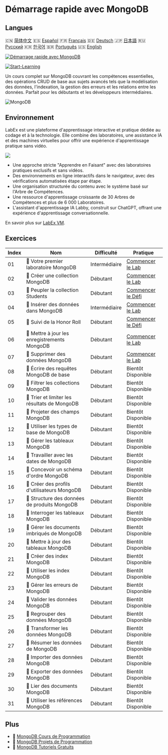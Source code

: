 # Démarrage rapide avec MongoDB

## Langues

🇨🇳 [简体中文](README_zh.md) 🇪🇸 [Español](README_es.md) 🇫🇷 [Français](README_fr.md) 🇩🇪 [Deutsch](README_de.md) 🇯🇵 [日本語](README_ja.md) 🇷🇺 [Русский](README_ru.md) 🇰🇷 [한국어](README_ko.md) 🇧🇷 [Português](README_pt.md) 🇺🇸 [English](README.md) 

[![Démarrage rapide avec MongoDB](https://cover-creator.labex.io/quick-start-with-mongodb.png?lang=fr)](https://labex.io/fr/courses/quick-start-with-mongodb)

[![Start-Learning](https://img.shields.io/badge/Start-Learning-whitesmoke?style=for-the-badge)](https://labex.io/fr/courses/quick-start-with-mongodb)

Un cours complet sur MongoDB couvrant les compétences essentielles, des opérations CRUD de base aux sujets avancés tels que la modélisation des données, l'indexation, la gestion des erreurs et les relations entre les données. Parfait pour les débutants et les développeurs intermédiaires.

![MongoDB](https://img.shields.io/badge/MongoDB-whitesmoke?style=for-the-badge&logo=mongodb)


## Environnement

LabEx est une plateforme d'apprentissage interactive et pratique dédiée au codage et à la technologie. Elle combine des laboratoires, une assistance IA et des machines virtuelles pour offrir une expérience d'apprentissage pratique sans vidéo.

![](https://tutorial-screenshot.getvm.io/images/vm-1725247253.png)

- Une approche stricte "Apprendre en Faisant" avec des laboratoires pratiques exclusifs et sans vidéos.
- Des environnements en ligne interactifs dans le navigateur, avec des vérifications automatisées étape par étape.
- Une organisation structurée du contenu avec le système basé sur l'Arbre de Compétences.
- Une ressource d'apprentissage croissante de 30 Arbres de Compétences et plus de 6 000 Laboratoires.
- L'assistant d'apprentissage IA Labby, construit sur ChatGPT, offrant une expérience d'apprentissage conversationnelle.

En savoir plus sur [LabEx VM](https://support.labex.io/using-labex/virtual-machine).

## Exercices

|   Index | Nom                                          | Difficulté    | Pratique                                                                                                                      |
|---------|----------------------------------------------|---------------|-------------------------------------------------------------------------------------------------------------------------------|
|      01 | 📖 Votre premier laboratoire MongoDB         | Intermédiaire | <a target='_blank' href='https://labex.io/fr/tutorials/mongodb-your-first-mongodb-lab-420660'>Commencer le Lab</a>            |
|      02 | 📖 Créer une collection MongoDB              | Débutant      | <a target='_blank' href='https://labex.io/fr/tutorials/mongodb-create-mongodb-collection-420695'>Commencer le Lab</a>         |
|      03 | 🎯 Peupler la collection Students            | Débutant      | <a target='_blank' href='https://labex.io/fr/tutorials/mongodb-populate-the-students-collection-425481'>Commencer le Défi</a> |
|      04 | 📖 Insérer des données dans MongoDB          | Intermédiaire | <a target='_blank' href='https://labex.io/fr/tutorials/mongodb-insert-data-in-mongodb-420696'>Commencer le Lab</a>            |
|      05 | 🎯 Suivi de la Honor Roll                    | Débutant      | <a target='_blank' href='https://labex.io/fr/tutorials/mongodb-honor-roll-tracker-425476'>Commencer le Défi</a>               |
|      06 | 📖 Mettre à jour les enregistrements MongoDB | Débutant      | <a target='_blank' href='https://labex.io/fr/tutorials/mongodb-update-mongodb-records-420823'>Commencer le Lab</a>            |
|      07 | 📖 Supprimer des données MongoDB             | Débutant      | <a target='_blank' href='https://labex.io/fr/tutorials/mongodb-delete-mongodb-data-420822'>Commencer le Lab</a>               |
|      08 | 📖 Écrire des requêtes MongoDB de base       | Débutant      | Bientôt Disponible                                                                                                            |
|      09 | 📖 Filtrer les collections MongoDB           | Débutant      | Bientôt Disponible                                                                                                            |
|      10 | 📖 Trier et limiter les résultats de MongoDB | Débutant      | Bientôt Disponible                                                                                                            |
|      11 | 📖 Projeter des champs MongoDB               | Débutant      | Bientôt Disponible                                                                                                            |
|      12 | 📖 Utiliser les types de base de MongoDB     | Débutant      | Bientôt Disponible                                                                                                            |
|      13 | 📖 Gérer les tableaux MongoDB                | Débutant      | Bientôt Disponible                                                                                                            |
|      14 | 📖 Travailler avec les dates de MongoDB      | Débutant      | Bientôt Disponible                                                                                                            |
|      15 | 📖 Concevoir un schéma d'ordre MongoDB       | Débutant      | Bientôt Disponible                                                                                                            |
|      16 | 📖 Créer des profils d'utilisateurs MongoDB  | Débutant      | Bientôt Disponible                                                                                                            |
|      17 | 📖 Structure des données de produits MongoDB | Débutant      | Bientôt Disponible                                                                                                            |
|      18 | 📖 Interroger les tableaux MongoDB           | Débutant      | Bientôt Disponible                                                                                                            |
|      19 | 📖 Gérer les documents imbriqués de MongoDB  | Débutant      | Bientôt Disponible                                                                                                            |
|      20 | 📖 Mettre à jour des tableaux MongoDB        | Débutant      | Bientôt Disponible                                                                                                            |
|      21 | 📖 Créer des index MongoDB                   | Débutant      | Bientôt Disponible                                                                                                            |
|      22 | 📖 Utiliser les index MongoDB                | Débutant      | Bientôt Disponible                                                                                                            |
|      23 | 📖 Gérer les erreurs de MongoDB              | Débutant      | Bientôt Disponible                                                                                                            |
|      24 | 📖 Valider les données MongoDB               | Débutant      | Bientôt Disponible                                                                                                            |
|      25 | 📖 Regrouper des données MongoDB             | Débutant      | Bientôt Disponible                                                                                                            |
|      26 | 📖 Transformer les données MongoDB           | Débutant      | Bientôt Disponible                                                                                                            |
|      27 | 📖 Résumer les données de MongoDB            | Débutant      | Bientôt Disponible                                                                                                            |
|      28 | 📖 Importer des données MongoDB              | Débutant      | Bientôt Disponible                                                                                                            |
|      29 | 📖 Exporter des données MongoDB              | Débutant      | Bientôt Disponible                                                                                                            |
|      30 | 📖 Lier des documents MongoDB                | Débutant      | Bientôt Disponible                                                                                                            |
|      31 | 📖 Utiliser les références MongoDB           | Débutant      | Bientôt Disponible                                                                                                            |

## Plus

- 🔗 [MongoDB Cours de Programmation](https://github.com/labex-labs/awesome-programming-courses)
- 🔗 [MongoDB Projets de Programmation](https://github.com/labex-labs/awesome-programming-projects)
- 🔗 [MongoDB Tutoriels Gratuits](https://github.com/labex-labs/mongodb-free-tutorials)

